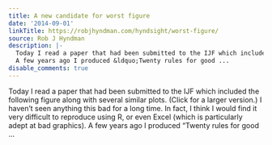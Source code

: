 ```yaml
---
title: A new candidate for worst figure
date: '2014-09-01'
linkTitle: https://robjhyndman.com/hyndsight/worst-figure/
source: Rob J Hyndman
description: |-
  Today I read a paper that had been submitted to the IJF which included the following figure along with several similar plots. (Click for a larger version.) I haven&rsquo;t seen anything this bad for a long time. In fact, I think I would find it very difficult to reproduce using R, or even Excel (which is particularly adept at bad graphics).
  A few years ago I produced &ldquo;Twenty rules for good ...
disable_comments: true
---
```

Today I read a paper that had been submitted to the IJF which included the following figure along with several similar plots. (Click for a larger version.) I haven&rsquo;t seen anything this bad for a long time. In fact, I think I would find it very difficult to reproduce using R, or even Excel (which is particularly adept at bad graphics).
A few years ago I produced &ldquo;Twenty rules for good ...